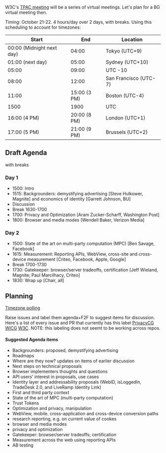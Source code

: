 W3C's [TPAC meeting](https://www.w3.org/2020/10/TPAC/) will be a series of virtual meetings. Let's plan for a BG virtual meeting then. 

Timing: October 21-22. 4 hours/day over 2 days, with breaks. Using this scheduling to account for timezones: 

| Start  | End | Location |
| ------ | --- | -------- |
| 00:00 (Midnight next day) | 04:00 | Tokyo (UTC+9) |
| 01:00 (next day) | 05:00 | Sydney (UTC+10)|
| 05:00 | 09:00 | UTC -10 |
| 08:00 | 12:00 | San Francisco (UTC-7)|
| 11:00 | 15:00 (3 PM) | Boston (UTC-4)|
| 1500 | 1900 | UTC |
| 16:00 (4 PM) | 20:00 (8 PM) | London (UTC+1)|
| 17:00 (5 PM) | 21:00 (9 PM) | Brussels (UTC+2) |



## Draft Agenda
with breaks
### Day 1
* 1500: Intro
* 1515: Backgrounders: demystifying advertising [Steve Hulkower, Magnite] and economics of identity [Garrett Johnson, BU]
* Discussion
* Break 1630-1700 
* 1700: Privacy and Optimization [Aram Zucker-Scharff, Washington Post]
* 1800: Browser and media modes [Wendell Baker, Verizon Media]

### Day 2
* 1500: State of the art on multi-party computation (MPC) [Ben Savage, Facebook]
* 1615: Measurement: Reporting APIs, WebView, cross-site and cross-device measurement [Criteo, Facebook, Apple, Google]
* Break 1700-1730
* 1730: Gatekeeper: browser/server tradeoffs, certification [Jeff Wieland, Magnite; Paul Marcilhacy, Criteo]
* 1830: Wrap up [Chair, all]



## Planning

[Timezone polling](https://www.w3.org/2002/09/wbs/103226/iwabgf2f/results)

Raise issues and label them agenda+F2F to suggest items for discussion. Here's a list of every issue and PR that currently has this label [PrivacyCG](https://github.com/search?q=org%3Aprivacycg+label%3Aagenda%2BF2F) [WICG](https://github.com/search?q=org%3Awicg+label%3Aagenda%2BF2F) [W3C](https://github.com/search?q=org%3Aw3c+label%3Aagenda%2BF2F). NOTE: this labeling does not seemt to be working across repos. 

#### Suggested Agenda items
* Backgrounders: proposed, demystifying advertising
* Roadmaps
* Where are they now? updates on items of earlier discussion
* Next steps on technical proposals
* Browser implementers thoughts and questions
* API users' interest in proposals, use cases
* Identity layer and addressability proposals (WebID, isLoggedIn, TradeDesk 2.0, and LiveRamp Identity Link)
* First and third party context
* State of the art of MPC (multi-party computation)
* Trust Tokens
* Optimization and privacy, manipulation
* WebView, mobile. cross-application and cross-device conversion paths
* research reporting, e.g. on current value of cookes
* browser and media modes
* privacy and optimization
* Gatekeeper: browser/server tradeoffs; certification
* Measurement across the web using reporting APIs
* AB testing

